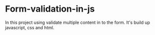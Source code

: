 # Form-validation-in-js
In this project using validate multiple content in to the form. It's build up javascript, css and html.
